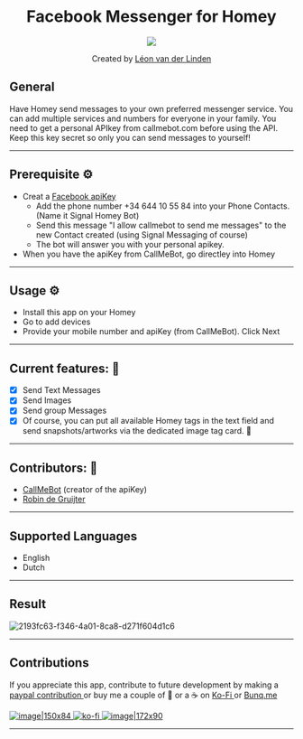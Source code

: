<h1 align="center">Facebook Messenger for Homey</h1>
<p align="center">
  <a href="https://homey.app/nl-nl/apps/author/5d4da77a2c836a50f6936070/page/0/">
    <img src="https://quiq.com/wp-content/uploads/2021/11/How-Facebook-Messenger-for-business-works-Social-1.jpg" />
  </a>
</p>

<p align="center">Created by <a href="https://homey.app/nl-nl/apps/author/">Léon van der Linden</a></p> 
  

## General
Have Homey send messages to your own preferred messenger service. You can add multiple services and numbers for everyone in your family. 
You need to get a personal APIkey from callmebot.com before using the API. Keep this key secret so only you can send messages to yourself!


---

## Prerequisite ⚙
- Creat a [Facebook apiKey]([https://textmebot.com/#lepopup-NewApiKey](https://www.callmebot.com/blog/free-api-signal-send-messages/))
   - Add the phone number +34 644 10 55 84 into your Phone Contacts. (Name it Signal Homey Bot)
   - Send this message "I allow callmebot to send me messages" to the new Contact created (using Signal Messaging of course)
   - The bot will answer you with your personal apikey.
- When you have the apiKey from CallMeBot, go directley into Homey

---

## Usage ⚙
- Install this app on your Homey
- Go to add devices
- Provide your mobile number and apiKey (from CallMeBot). Click Next

---


## Current features: 🔧
- [x] Send Text Messages
- [x] Send Images
- [x] Send group Messages
- [x] Of course, you can put all available Homey tags in the text field and send snapshots/artworks via the dedicated image tag card. :tada:

---
  
## Contributors: 🔧
- <a href="https://callmebot.com">CallMeBot</a> (creator of the apiKey)
- <a href="https://github.com/gruijter">Robin de Gruijter</a> 

---

## Supported Languages
-  English
-  Dutch

---

## Result
![2193fc63-f346-4a01-8ca8-d271f604d1c6](https://github.com/LRvdLinden/nl.lrvdlinden.signal/assets/77990847/cac20c68-cac9-4977-ab72-c3e4fc4ad74d)

---

## Contributions

If you appreciate this app, contribute to future development by making a [paypal contribution ](https://www.paypal.me/lrvdlinden)
or buy me a couple of :beers: or a :coffee: on [Ko-Fi ](https://ko-fi.com/lrvdlinden_homey#checkoutModal) or [Bunq.me ](https://bunq.me/lrvdlinden)

[![image|150x84](upload://5Rtagdo7TObzh9u8haIuXaXBJbc) ](https://paypal.me/lrvdlinden) [![ko-fi](https://ko-fi.com/img/githubbutton_sm.svg) ](https://ko-fi.com/lrvdlinden_homey#checkoutModal)[![image|172x90](upload://iSgqkM7Zaw5s5hwVVnAqXNDQLG9) ](https://bunq.me/lrvdlinden)

---
